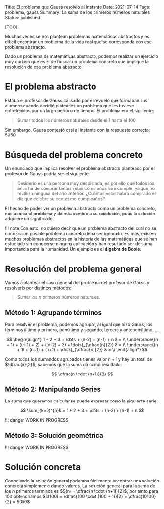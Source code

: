 Title: El problema que Gauss resolvió al instante
Date: 2021-07-14
Tags: problema, gauss
Summary: La suma de los primeros números naturales
Status: published

[TOC]

Muchas veces se nos plantean problemas matemáticos abstractos y es difícil encontrar un problema de la vida real que se corresponda con ese problema abstracto.

Dado un problema de matemáticas abstracto, podemos realizar un ejercicio muy curioso que es el de buscar un problema concreto que implique la resolución de ese problema abstracto.

El problema abstracto
=====================

Estaba el profesor de Gauss cansado por el revuelo que formaban sus alumnos cuando decidió platearles un problema que les tuviese entretenidos por un largo periodo de tiempo. El problema era el siguiente:


>Sumar todos los números naturales desde el 1 hasta el 100

Sin embargo, Gauss contestó casi al instante con la respuesta correcta: $5050$

Búsqueda del problema concreto
==============================

Un enunciado que implica resolver el problema abstracto planteado por el profesor de Gauss podría ser el siguiente:


>Desiderio es una persona muy despistada, es por ello que todos los años ha de comprar tantas velas como años va a cumplir, ya que no reutiliza ninguna del año anterior. ¿Cuántas velas habrá comprado el día que celebre su centésimo cumpleaños?

El hecho de poder ver un problema abstracto como un problema concreto, nos acerca el problema y da más sentido a su resolución, pues la solución adquiere un significado.

!!! note
    Con esto, no quiero decir que un problema abstracto del cual no se conozca un posible problema concreto deba ser ignorado. Es más, existen muchos problemas abstractos en la historia de las matemáticas que se han estudiado sin conocerse ninguna aplicación y han resultado ser de suma importancia para la humanidad. Un ejemplo es el **álgebra de Boole**.

Resolución del problema general
===============================

Vamos a plantear el caso general del problema del profesor de Gauss y resolverlo por distintos métodos:

>Sumar los $n$ primeros números naturales.

Método 1: Agrupando términos
----------------------------

Para resolver el problema, podemos agrupar, al igual que hizo Gauss, los términos último y primero, penúltimo y segundo, tercero y antepenúltimo, ...

$$
\begin{align*}
1 + 2 + 3 + \dots + (n-2) + (n-1) + n & =  \\
\underbrace{(n + 1) + ((n-1) + 2) + ((n-2) + 3) + \dots}_{\dfrac{n}{2}} & = \\
\underbrace{(n + 1) + (n+1) + (n+1) + \dots}_{\dfrac{n}{2}} & = \\
\end{align*}
$$

Como todos los sumandos agrupados tienen valor $n+1$ y hay un total de $\dfrac{n}{2}$, sabemos que la suma da como resultado:

$$
\dfrac{n \cdot (n+1)}{2}
$$

Método 2: Manipulando Series
----------------------------

La suma que queremos calcular se puede expresar como la siguiente serie:

$$
\sum_{k=0}^{n}k = 1 + 2 + 3 + \dots + (n-2) + (n-1) + n
$$

!!! danger
WORK IN PROGRESS

Método 3: Solución geométrica
-----------------------------

!!! danger
WORK IN PROGRESS

Solución concreta
=================

Conociendo la solución general podemos fácilmente encontrar una solución concreta simplemente dando valores.
La solución general para la suma de los $n$ primeros terminos es $S(n) = \dfrac{n \cdot (n+1)}{2}$, por tanto para $100$ obtendríamos $S(100) = \dfrac{100 \cdot (100 + 1)}{2} = \dfrac{10100}{2} = 5050$
